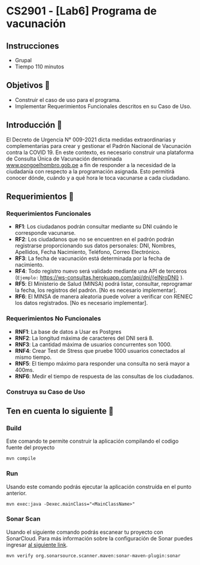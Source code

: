 # CS2901 - [Lab6] Programa de vacunación

## Instrucciones
- Grupal
- Tiempo 110 minutos

## Objetivos :dart:
- Construir el caso de uso para el programa.
- Implementar Requerimientos Funcionales descritos en su Caso de Uso.


## Introducción :ramen:
El Decreto de Urgencia N° 009-2021 dicta medidas extraordinarias y complementarias para crear y gestionar el Padrón Nacional de Vacunación contra la COVID 19. En este contexto, es necesario construir una plataforma de Consulta Única de Vacunación denominada www.pongoelhombro.gob.pe a fin de responder a la necesidad de la ciudadanía con respecto a la programación asignada.
Esto permitirá conocer dónde, cuándo y a qué hora le toca vacunarse a cada ciudadano. 


## Requerimientos :bookmark_tabs:
### Requerimientos Funcionales
- **RF1**: Los ciudadanos podrán consultar mediante su DNI cuándo le corresponde vacunarse. 
- **RF2**: Los ciudadanos que no se encuentren en el padrón podrán registrarse proporcionando sus datos personales: DNI, Nombres, Apellidos, Fecha Nacimiento, Teléfono, Correo Electrónico. 
- **RF3**: La fecha de vacunación está determinada por la fecha de nacimiento.
- **RF4**: Todo registro  nuevo será validado mediante una API de terceros (`Ejemplo:` https://ws-consultas.herokuapp.com/api/dni/{elNroDNI} ).
- **RF5**: El Ministerio de Salud (MINSA) podrá listar, consultar, reprogramar la fecha, los registros del padrón. [No es necesario implementar].
- **RF6**: El MINSA de manera aleatoria puede volver a verificar con RENIEC  los datos registrados.  [No es necesario implementar].

### Requerimientos No Funcionales
- **RNF1**: La base de datos a Usar es Postgres
- **RNF2**: La longitud máxima de caracteres del DNI será 8.
- **RNF3**: La cantidad máxima de usuarios concurrentes son 1000.
- **RNF4**: Crear Test de Stress que pruebe 1000 usuarios conectados al mismo tiempo.
- **RNF5**: El tiempo máximo para responder una consulta no será mayor a 400ms.
- **RNF6**: Medir el tiempo de respuesta de las consultas de los ciudadanos.

### Construya su Caso de Uso

## Ten en cuenta lo siguiente  :rocket:
### Build
Este comando te permite construir la aplicación compilando el codigo fuente del proyecto

```
mvn compile
```

### Run
Usando este comando podrás ejecutar la aplicación construída en el punto anterior.
```
mvn exec:java -Dexec.mainClass="<MainClassName>"
```

### Sonar Scan
Usando el siguiente comando podrás escanear tu proyecto con SonarCloud. Para más información sobre la configuración de Sonar puedes ingresar [al siguiente link](https://docs.google.com/document/d/1I6Ys17CyuuFFonIjWwUAK322beynL5wN2Gpi9XRpkDg/edit?usp=sharing).
```
mvn verify org.sonarsource.scanner.maven:sonar-maven-plugin:sonar
```
